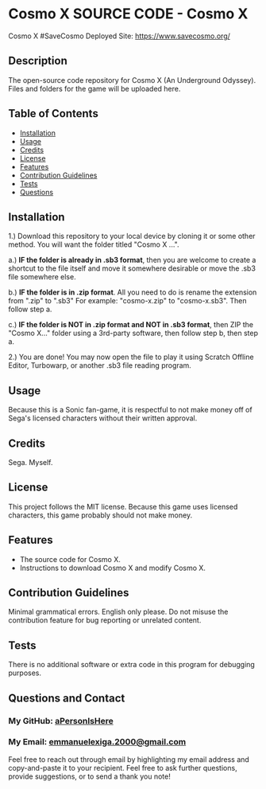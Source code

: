 # Cosmo X SOURCE CODE - Cosmo X

Cosmo X #SaveCosmo Deployed Site: https://www.savecosmo.org/

## Description
        
The open-source code repository for Cosmo X (An Underground Odyssey). Files and folders for the game will be uploaded here.

## Table of Contents
- [Installation](#installation)
- [Usage](#usage)
- [Credits](#credits)
- [License](#license)
- [Features](#features)
- [Contribution Guidelines](#contribution-guidelines)
- [Tests](#tests)
- [Questions](#questions-and-contact)
        
## Installation
        
1.) Download this repository to your local device by cloning it or some other method. You will want the folder titled "Cosmo X ...". 

a.) **IF the folder is already in .sb3 format**, then you are welcome to create a shortcut to the file itself and move it somewhere desirable or move the .sb3 file somewhere else.

b.) **IF the folder is in .zip format**. All you need to do is rename the extension from ".zip" to ".sb3" For example: "cosmo-x.zip" to "cosmo-x.sb3". Then follow step a.

c.) **IF the folder is NOT in .zip format and NOT in .sb3 format**, then ZIP the "Cosmo X..." folder using a 3rd-party software, then follow step b, then step a.

2.) You are done! You may now open the file to play it using Scratch Offline Editor, Turbowarp, or another .sb3 file reading program. 
        
## Usage
        
Because this is a Sonic fan-game, it is respectful to not make money off of Sega's licensed characters without their written approval.
        
## Credits

Sega. Myself.

## License
        
This project follows the MIT license. Because this game uses licensed characters, this game probably should not make money.
        
## Features

- The source code for Cosmo X.
- Instructions to download Cosmo X and modify Cosmo X.

## Contribution Guidelines

Minimal grammatical errors. English only please. Do not misuse the contribution feature for bug reporting or unrelated content.

## Tests

There is no additional software or extra code in this program for debugging purposes.

## Questions and Contact

### My GitHub: [aPersonIsHere](https://www.github.com/aPersonIsHere)

### My Email: emmanuelexiga.2000@gmail.com

Feel free to reach out through email by highlighting my email address and copy-and-paste it to your recipient. 
Feel free to ask further questions, provide suggestions, or to send a thank you note!

        
